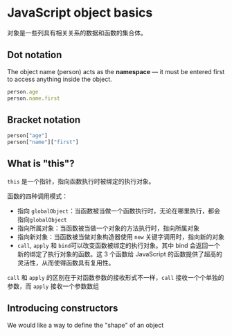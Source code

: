 # JavaScript object basics

对象是一些列具有相关关系的数据和函数的集合体。

## Dot notation

The object name (person) acts as the **namespace** — it must be entered first to access anything inside the object.

```js
person.age
person.name.first
```

## Bracket notation

```js
person["age"]
person["name"]["first"]
```

## What is "this"?

`this` 是一个指针，指向函数执行时被绑定的执行对象。

函数的四种调用模式：

-   指向 `globalObject`：当函数被当做一个函数执行时，无论在哪里执行，都会指向`globalObject`
-   指向所属对象：当函数被当做一个对象的方法执行时，指向所属对象
-   指向新对象：当函数被当做对象构造器使用 `new` 关键字调用时，指向新的对象
-   `call`, `apply` 和 `bind`可以改变函数被绑定的执行对象。其中 bind 会返回一个新的绑定了执行对象的函数。这 3 个函数给 JavaScript 的函数提供了超高的灵活性，从而使得函数具有复用性。

`call` 和 `apply` 的区别在于对函数参数的接收形式不一样，`call` 接收一个个单独的参数，而 `apply` 接收一个参数数组

## Introducing constructors

We would like a way to define the "shape" of an object
